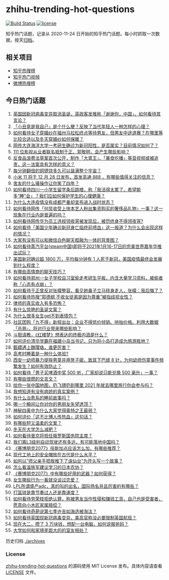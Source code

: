 # zhihu-trending-hot-questions

[![Build Status](https://github.com/justjavac/zhihu-trending-hot-questions/workflows/ci/badge.svg?branch=master)](https://github.com/justjavac/zhihu-trending-hot-questions/actions)
[![license](https://img.shields.io/github/license/justjavac/zhihu-trending-hot-questions)](https://github.com/justjavac/zhihu-trending-hot-questions/blob/master/LICENSE)

知乎热门话题，记录从 2020-11-24 日开始的知乎热门话题。每小时抓取一次数据，按天[归档](./archives)。

## 相关项目

- [知乎热搜榜](https://github.com/justjavac/zhihu-trending-top-search)
- [知乎热门视频](https://github.com/justjavac/zhihu-trending-hot-video)
- [微博热搜榜](https://github.com/justjavac/weibo-trending-hot-search)

## 今日热门话题

<!-- BEGIN -->
<!-- 最后更新时间 Wed Dec 23 2020 03:12:54 GMT+0800 (CST) -->
1. [英国因新冠病毒变异取消圣诞，英政客发推称「谢谢你，中国」，如何看待其言论？](https://www.zhihu.com/question/435898356)
1. [「小丑竟是我自己」是个什么梗？反映了当代年轻人一种怎样的心理？](https://www.zhihu.com/question/435578338)
1. [如何看待女子穿婚纱在福州马拉松终点等待男友，但男友中途退赛？在哪里等比较合适以及冬天穿婚纱如何保暖？](https://www.zhihu.com/question/435985864)
1. [网传大连海洋大学一考研生确诊为新冠阳性，是否属实？目前情况如何了？](https://www.zhihu.com/question/435956663)
1. [111 位影视从业者联名抵制于正、郭敬明，会产生哪些影响？](https://www.zhihu.com/question/435917056)
1. [反食品浪费法草案首次公开，制作「大胃王」、「暴食吃播」等音视频或被追责，这一法案具有怎样的意义？](https://www.zhihu.com/question/435940839)
1. [每分钟翻倍的铜锣烧多久可以装满整个宇宙？](https://www.zhihu.com/question/265508027)
1. [小米 11 将于 12 月 28 日发布，首发高通 888 ，有哪些值得关注的信息？](https://www.zhihu.com/question/435943441)
1. [舍友的什么骚操作让你笑了四年？](https://www.zhihu.com/question/435608547)
1. [如何看待四川一小学生留字条后跳楼，称「我活得太累了，希望能多“睡”会」？我们应如何保护学生的心理健康？](https://www.zhihu.com/question/435081629)
1. [为什么大连疫情没有成都严重却宣布进入战时状态？](https://www.zhihu.com/question/435692285)
1. [如何看待网传「何炅收受上快本艺人粉丝集资购买的奢侈品礼物」一事？这一现象在行业内是普遍的吗？](https://www.zhihu.com/question/435906854)
1. [如何看待网传华为员工违规领夜宵被发现后，被罚终身不得领夜宵?](https://www.zhihu.com/question/435580264)
1. [如何看待「美国少年确诊新冠身亡临终前喷血」这一报道？为什么会出现这样的情况？](https://www.zhihu.com/question/435788699)
1. [大家有没有可以和微信白色聊天框融为一体的背景图？](https://www.zhihu.com/question/379486356)
1. [如何看待蒸汽平台(steam中国)即将于2021年1月16-17日的完美世界嘉年华推出试玩？](https://www.zhihu.com/question/435824072)
1. [美国新冠确诊超  1800  万，平均每分钟有  1  人死于新冠，美国疫情最终会发展到什么程度？](https://www.zhihu.com/question/435938350)
1. [有哪些高情商的聊天技巧？](https://www.zhihu.com/question/327635458)
1. [如何看待郑州一女子学校自习室偷走考研生平板，内含大量学习资料，被偷者称「心态有点崩」？](https://www.zhihu.com/question/435959508)
1. [如何看待于正曾反对张檬整容，看见她鼻子立马转身走人，张檬：我后悔了？](https://www.zhihu.com/question/435608964)
1. [如何看待热搜“郭德纲 不收女徒弟是因为尊重”被指歧视女性？](https://www.zhihu.com/question/435928578)
1. [律师的真实收入有多恐怖？](https://www.zhihu.com/question/360433896)
1. [有什么惊艳的圣诞文案？](https://www.zhihu.com/question/435118791)
1. [为什么很多女生get不到表情包？](https://www.zhihu.com/question/393293873)
1. [社区团购「九不得」新规出台：企业不得低价倾销、哄抬价格、利用大数据「杀熟」，将对行业带来哪些影响？](https://www.zhihu.com/question/436014708)
1. [斗胆请教，《红楼梦》想表达的终极内涵是什么？](https://www.zhihu.com/question/54833966)
1. [如何评价清华学霸在福建小岛当书记，只为将小岛打造成为旅游胜地？](https://www.zhihu.com/question/435704323)
1. [甄嬛遇上魏璎珞，谁更厉害？](https://www.zhihu.com/question/289923126)
1. [高考时睡着是一种什么体验?](https://www.zhihu.com/question/435326138)
1. [西安一幼师暴力提摔男童并用凳子砸，致其下巴缝 8 针，为何幼师伤童事件频繁发生？如何有效防止？](https://www.zhihu.com/question/435946218)
1. [如何看待「男子买啤酒中奖 500 听，厂家却说只能兑换 500 毫升」一事？](https://www.zhihu.com/question/435860651)
1. [有哪些很燃的文言文？](https://www.zhihu.com/question/298238543)
1. [给你一张中国地图，扔飞镖扔到哪里 2021 年就去哪里旅行你会参与吗？](https://www.zhihu.com/question/435421386)
1. [我想知道有没有病娇的真实案例？](https://www.zhihu.com/question/336556018)
1. [有什么治愈系的睡前故事吗？](https://www.zhihu.com/question/370362932)
1. [哪一个瞬间让你对你的男朋友失望透顶？](https://www.zhihu.com/question/434004267)
1. [神秘四奥中为什么大家觉得奥特之王最弱？](https://www.zhihu.com/question/379593307)
1. [如何评价「这不比博人传热血」这句话？](https://www.zhihu.com/question/435291789)
1. [有哪些短又温柔的文案？](https://www.zhihu.com/question/427302460)
1. [冬天在大学怎么减肥？](https://www.zhihu.com/question/433941604)
1. [如何看待普京将担任俄罗斯国务院主席？](https://www.zhihu.com/question/435884120)
1. [我们离L3级别自动驾驶还有多远，有可能落地中国吗？](https://www.zhihu.com/question/435957693)
1. [《赛博朋克2077》技能加点应该怎么加，有哪些推荐？](https://www.zhihu.com/question/432575627)
1. [现代工地上的安全帽放在古代是什么水平？](https://www.zhihu.com/question/435208534)
1. [如何以“师父亲手把我推下了诛仙台”为开头写一个故事？](https://www.zhihu.com/question/435873943)
1. [怎么看温铁军建议学习的日本农协？](https://www.zhihu.com/question/397365295)
1. [《赛博朋克2077》中有哪些好用的武器？如何获得？](https://www.zhihu.com/question/434599152)
1. [女生哪些行为一看就没谈过恋爱？](https://www.zhihu.com/question/274051741)
1. [LPL所谓盛产adc，真的叫的出名，国际扬名并且厉害的有哪些？](https://www.zhihu.com/question/434401095)
1. [打篮球是靠节奏过人还是靠速度？](https://www.zhihu.com/question/433889770)
1. [如何看待劳荣枝拒绝认罪，称被男友当作性侵和赚钱工具，自己也是受害者，愿意向小木匠家属赔偿？](https://www.zhihu.com/question/435804457)
1. [如何看待奇葩说第七季许吉如海选被淘汰？](https://www.zhihu.com/question/435595547)
1. [如何看待英国现新冠病毒变异，美高官称没必要限制英国航班？](https://www.zhihu.com/question/435846972)
1. [现在大二，攒了 3 万块钱，想配一台电脑，如何说服爸妈？](https://www.zhihu.com/question/434462078)
1. [大学如何和家境差距大的的室友相处？](https://www.zhihu.com/question/34460425)
<!-- END -->

历史归档 [./archives](./archives)

### License

[zhihu-trending-hot-questions](https://github.com/justjavac/zhihu-trending-hot-questions) 的源码使用 MIT License 发布。具体内容请查看 [LICENSE](./LICENSE) 文件。
